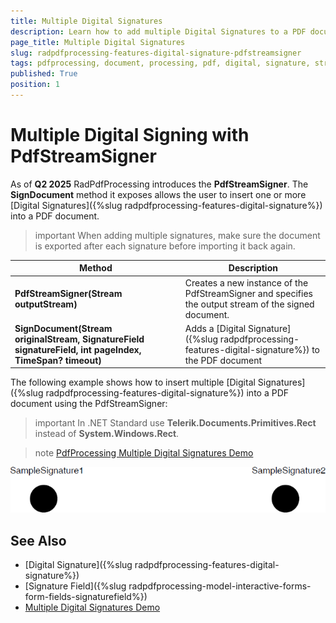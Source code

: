 ```yaml
---
title: Multiple Digital Signatures
description: Learn how to add multiple Digital Signatures to a PDF document using PdfStreamSigner.
page_title: Multiple Digital Signatures
slug: radpdfprocessing-features-digital-signature-pdfstreamsigner
tags: pdfprocessing, document, processing, pdf, digital, signature, stream, writer, multiple, sign
published: True
position: 1
---
```


# Multiple Digital Signing with PdfStreamSigner

As of **Q2 2025** RadPdfProcessing introduces the **PdfStreamSigner**. The **SignDocument** method it exposes allows the user to insert one or more [Digital Signatures]({%slug radpdfprocessing-features-digital-signature%}) into a PDF document.

>important When adding multiple signatures, make sure the document is exported after each signature before importing it back again.

|Method|Description|
|----|----|
|**PdfStreamSigner(Stream outputStream)**|Creates a new instance of thе PdfStreamSigner and specifies the output stream of the signed document.|
|**SignDocument(Stream originalStream, SignatureField signatureField, int pageIndex, TimeSpan? timeout)**|Adds a [Digital Signature]({%slug radpdfprocessing-features-digital-signature%}) to the PDF document|

The following example shows how to insert multiple [Digital Signatures]({%slug radpdfprocessing-features-digital-signature%}) into a PDF document using the PdfStreamSigner:

>important In .NET Standard use __Telerik.Documents.Primitives.Rect__ instead of __System.Windows.Rect__.

>note [PdfProcessing Multiple Digital Signatures Demo](https://demos.telerik.com/document-processing/pdfprocessing/multiple_digital_signatures)

<snippet id='libraries-pdf-features-digital-signature-pdfstreamsigner'/>

![PdfProcessing Multiple Digital Signatures](images/radpdfprocessing-features-digital-signature-pdfstreamsigner.png)

## See Also

 * [Digital Signature]({%slug radpdfprocessing-features-digital-signature%})
 * [Signature Field]({%slug radpdfprocessing-model-interactive-forms-form-fields-signaturefield%})
 * [Multiple Digital Signatures Demo](https://demos.telerik.com/document-processing/pdfprocessing/multiple_digital_signatures)

